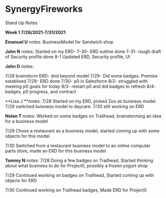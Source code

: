 # SynergyFireworks

Stand Up Notes

**Week 1 7/26/2021-7/31/2021**

**Emanuel U**
notes: BusinessModel for Sandwich shop

**John N**
notes: Started on my ERD- 
7-30- ERD outline done
7-31- rough draft of Security profile done
8-1 Updated ERD, Security profile, UI

**John D** notes:

7/28 brainstorm ERD- dnd beyond model
7/29- Did some badges. Premise establised
7/29- ERD done
7/30- p0 in Salesforce 
8/2- struggled with meeting p0 goals for today
8/3- restart p0 and did badges to refresh
8/4- badges, p0 progress, and contract

**Lisa J **notes: 
7/28 Started on my ERD, picked Zoo as buisness model.
7/29 switched buisness model to daycare.
7/30 still working on ERD

**Nolan T**
notes: Worked on some badges on Trailhead, brainstorming an idea for a business model

7/29 Chose a restaurant as a business model, started coming up with some objects for this model

7/30 Switched from a restaurant business model to an online computer parts store, made an ERD for this business model

**Tommy N**
notes: 
7/28 Doing a few badges on Trailhead, Started thinking about what business to do for Project0, possibly a frozen yogurt shop

7/29 Continued working on badges on Trailhead, Started coming up with objects for ERD

7/30 Continued working on Trailhead badges, Made ERD for Project0
